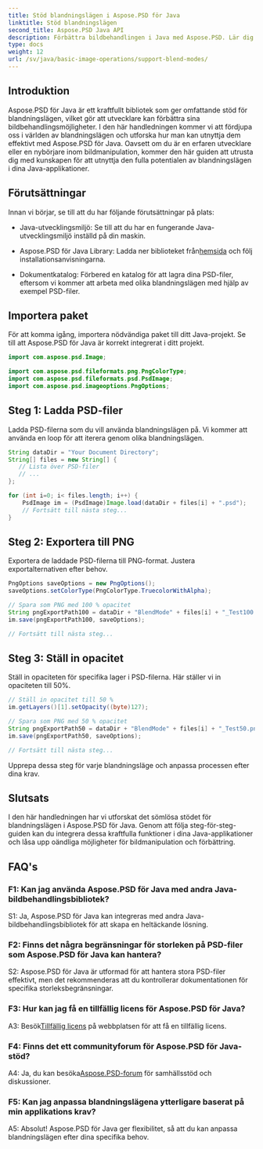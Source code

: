 ```yaml
---
title: Stöd blandningslägen i Aspose.PSD för Java
linktitle: Stöd blandningslägen
second_title: Aspose.PSD Java API
description: Förbättra bildbehandlingen i Java med Aspose.PSD. Lär dig att utnyttja blandningslägen för fantastiska effekter.
type: docs
weight: 12
url: /sv/java/basic-image-operations/support-blend-modes/
---
```

## Introduktion

Aspose.PSD för Java är ett kraftfullt bibliotek som ger omfattande stöd för blandningslägen, vilket gör att utvecklare kan förbättra sina bildbehandlingsmöjligheter. I den här handledningen kommer vi att fördjupa oss i världen av blandningslägen och utforska hur man kan utnyttja dem effektivt med Aspose.PSD för Java. Oavsett om du är en erfaren utvecklare eller en nybörjare inom bildmanipulation, kommer den här guiden att utrusta dig med kunskapen för att utnyttja den fulla potentialen av blandningslägen i dina Java-applikationer.

## Förutsättningar

Innan vi börjar, se till att du har följande förutsättningar på plats:

- Java-utvecklingsmiljö: Se till att du har en fungerande Java-utvecklingsmiljö inställd på din maskin.

-  Aspose.PSD för Java Library: Ladda ner biblioteket från[hemsida](https://releases.aspose.com/psd/java/) och följ installationsanvisningarna.

- Dokumentkatalog: Förbered en katalog för att lagra dina PSD-filer, eftersom vi kommer att arbeta med olika blandningslägen med hjälp av exempel PSD-filer.

## Importera paket

För att komma igång, importera nödvändiga paket till ditt Java-projekt. Se till att Aspose.PSD för Java är korrekt integrerat i ditt projekt.

```java
import com.aspose.psd.Image;

import com.aspose.psd.fileformats.png.PngColorType;
import com.aspose.psd.fileformats.psd.PsdImage;
import com.aspose.psd.imageoptions.PngOptions;
```

## Steg 1: Ladda PSD-filer

Ladda PSD-filerna som du vill använda blandningslägen på. Vi kommer att använda en loop för att iterera genom olika blandningslägen.

```java
String dataDir = "Your Document Directory";
String[] files = new String[] {
   // Lista över PSD-filer
   // ...
};

for (int i=0; i< files.length; i++) {
    PsdImage im = (PsdImage)Image.load(dataDir + files[i] + ".psd");
    // Fortsätt till nästa steg...
}
```

## Steg 2: Exportera till PNG

Exportera de laddade PSD-filerna till PNG-format. Justera exportalternativen efter behov.

```java
PngOptions saveOptions = new PngOptions();
saveOptions.setColorType(PngColorType.TruecolorWithAlpha);

// Spara som PNG med 100 % opacitet
String pngExportPath100 = dataDir + "BlendMode" + files[i] + "_Test100.png";
im.save(pngExportPath100, saveOptions);

// Fortsätt till nästa steg...
```

## Steg 3: Ställ in opacitet

Ställ in opaciteten för specifika lager i PSD-filerna. Här ställer vi in opaciteten till 50%.

```java
// Ställ in opacitet till 50 %
im.getLayers()[1].setOpacity((byte)127);

// Spara som PNG med 50 % opacitet
String pngExportPath50 = dataDir + "BlendMode" + files[i] + "_Test50.png";
im.save(pngExportPath50, saveOptions);

// Fortsätt till nästa steg...
```

Upprepa dessa steg för varje blandningsläge och anpassa processen efter dina krav.

## Slutsats

I den här handledningen har vi utforskat det sömlösa stödet för blandningslägen i Aspose.PSD för Java. Genom att följa steg-för-steg-guiden kan du integrera dessa kraftfulla funktioner i dina Java-applikationer och låsa upp oändliga möjligheter för bildmanipulation och förbättring.

## FAQ's

### F1: Kan jag använda Aspose.PSD för Java med andra Java-bildbehandlingsbibliotek?

S1: Ja, Aspose.PSD för Java kan integreras med andra Java-bildbehandlingsbibliotek för att skapa en heltäckande lösning.

### F2: Finns det några begränsningar för storleken på PSD-filer som Aspose.PSD för Java kan hantera?

S2: Aspose.PSD för Java är utformad för att hantera stora PSD-filer effektivt, men det rekommenderas att du kontrollerar dokumentationen för specifika storleksbegränsningar.

### F3: Hur kan jag få en tillfällig licens för Aspose.PSD för Java?

 A3: Besök[Tillfällig licens](https://purchase.aspose.com/temporary-license/) på webbplatsen för att få en tillfällig licens.

### F4: Finns det ett communityforum för Aspose.PSD för Java-stöd?

 A4: Ja, du kan besöka[Aspose.PSD-forum](https://forum.aspose.com/c/psd/34) för samhällsstöd och diskussioner.

### F5: Kan jag anpassa blandningslägena ytterligare baserat på min applikations krav?

A5: Absolut! Aspose.PSD för Java ger flexibilitet, så att du kan anpassa blandningslägen efter dina specifika behov.